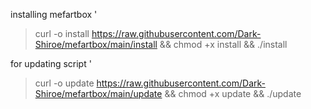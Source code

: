 installing mefartbox
'
> curl -o install https://raw.githubusercontent.com/Dark-Shiroe/mefartbox/main/install && chmod +x install && ./install


for updating script
'
> curl -o update https://raw.githubusercontent.com/Dark-Shiroe/mefartbox/main/update && chmod +x update && ./update

